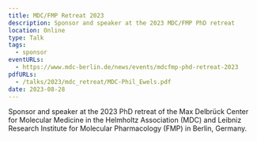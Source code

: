 ```yaml
---
title: MDC/FMP Retreat 2023
description: Sponsor and speaker at the 2023 MDC/FMP PhD retreat
location: Online
type: Talk
tags:
  - sponsor
eventURLs:
  - https://www.mdc-berlin.de/news/events/mdcfmp-phd-retreat-2023
pdfURLs:
  - /talks/2023/mdc_retreat/MDC-Phil_Ewels.pdf
date: 2023-08-28
---
```


Sponsor and speaker at the 2023 PhD retreat of the Max Delbrück Center for Molecular Medicine in the Helmholtz Association (MDC) and Leibniz Research Institute for Molecular Pharmacology (FMP) in Berlin, Germany.
